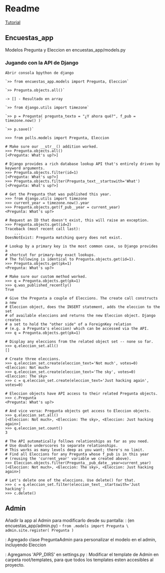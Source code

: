 # Readme

[Tutorial](https://djangotutorial.readthedocs.io/es/1.8/intro/tutorial01.html)

## Encuestas_app

Modelos Pregunta y Eleccion en encuestas_app/models.py

### Jugando con la API de Django

	Abrir consola bpython de django

	`>> from encuestas_app.models import Pregunta, Eleccion`

	`>> Pregunta.objects.all()`

	-> [] - Resultado en array

	`>> from django.utils import timezone`

	`>> p = Pregunta( pregunta_texto = "¿Y ahora qué?", f_pub = timezone.now() )`

	`>> p.save()`

	>>> from polls.models import Pregunta, Eleccion

	# Make sure our __str__() addition worked.
	>>> Pregunta.objects.all()
	[<Pregunta: What's up?>]

	# Django provides a rich database lookup API that's entirely driven by keyword arguments.
	>>> Pregunta.objects.filter(id=1)
	[<Pregunta: What's up?>]
	>>> Pregunta.objects.filter(Pregunta_text__startswith='What')
	[<Pregunta: What's up?>]

	# Get the Pregunta that was published this year.
	>>> from django.utils import timezone
	>>> current_year = timezone.now().year
	>>> Pregunta.objects.get(f_pub__year = current_year)
	<Pregunta: What's up?>

	# Request an ID that doesn't exist, this will raise an exception.
	>>> Pregunta.objects.get(id=2)
	Traceback (most recent call last):
	    ...
	DoesNotExist: Pregunta matching query does not exist.

	# Lookup by a primary key is the most common case, so Django provides a
	# shortcut for primary-key exact lookups.
	# The following is identical to Pregunta.objects.get(id=1).
	>>> Pregunta.objects.get(pk=1)
	<Pregunta: What's up?>

	# Make sure our custom method worked.
	>>> q = Pregunta.objects.get(pk=1)
	>>> q.was_published_recently()
	True

	# Give the Pregunta a couple of Eleccions. The create call constructs a new
	# Eleccion object, does the INSERT statement, adds the eleccion to the set
	# of available eleccions and returns the new Eleccion object. Django creates
	# a set to hold the "other side" of a ForeignKey relation
	# (e.g. a Pregunta's eleccion) which can be accessed via the API.
	>>> q = Pregunta.objects.get(pk=1)

	# Display any eleccions from the related object set -- none so far.
	>>> q.eleccion_set.all()
	[]

	# Create three eleccions.
	>>> q.eleccion_set.create(eleccion_text='Not much', votes=0)
	<Eleccion: Not much>
	>>> q.eleccion_set.create(eleccion_text='The sky', votes=0)
	<Eleccion: The sky>
	>>> c = q.eleccion_set.create(eleccion_text='Just hacking again', votes=0)

	# Eleccion objects have API access to their related Pregunta objects.
	>>> c.Pregunta
	<Pregunta: What's up?>

	# And vice versa: Pregunta objects get access to Eleccion objects.
	>>> q.eleccion_set.all()
	[<Eleccion: Not much>, <Eleccion: The sky>, <Eleccion: Just hacking again>]
	>>> q.eleccion_set.count()
	3

	# The API automatically follows relationships as far as you need.
	# Use double underscores to separate relationships.
	# This works as many levels deep as you want; there's no limit.
	# Find all Eleccions for any Pregunta whose f_pub is in this year
	# (reusing the 'current_year' variable we created above).
	>>> Eleccion.objects.filter(Pregunta__pub_date__year=current_year)
	[<Eleccion: Not much>, <Eleccion: The sky>, <Eleccion: Just hacking again>]

	# Let's delete one of the eleccions. Use delete() for that.
	>>> c = q.eleccion_set.filter(eleccion_text__startswith='Just hacking')
	>>> c.delete()


## Admin

Añadir la app al Admin para modificarlo desde su pantalla:
  : (en encuestas_app/admin.py) - `from .models import Pregunta \ admin.site.register( Pregunta )`

  : Agregado clase PreguntaAdmin para personalizar el modelo en el admin, incluyendo Eleccion

  : Agregamos 'APP_DIRS' en settings.py 
  : Modificar el template de Admin en carpeta root/templates, para que todos los templates esten accesibles al proyecto.

